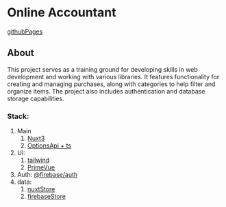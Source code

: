 # Online Accountant

[githubPages](https://mgvts.github.io/accountant/)

## About


This project serves as a training ground for developing skills in web development and working with various libraries. It features functionality for creating and managing purchases, along with categories to help filter and organize items. The project also includes authentication and database storage capabilities.



### Stack:
1. Main
   1. [Nuxt3](https://nuxt.com/)
   2. [OptionsApi + ts](https://vuejs.org/guide/typescript/options-api.html#typescript-with-options-api)
3. UI:
    1. [tailwind](https://tailwindcss.com/)
    2. [PrimeVue](https://primevue.org/)
4. Auth: [@firebase/auth](https://firebase.google.com/products/auth)
5. data:
    1. [nuxtStore](https://nuxt.com/docs/getting-started/state-management)
    2. [firebaseStore](https://firebase.google.com/docs/storage)

